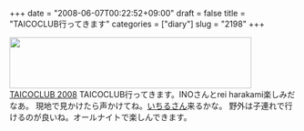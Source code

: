 +++
date = "2008-06-07T00:22:52+09:00"
draft = false
title = "TAICOCLUB行ってきます"
categories = ["diary"]
slug = "2198"
+++

<a href="http://taicoclub.com" target="_blank"><img src="http://ieiriblog.img.jugem.jp/20080607_460852.gif" width="425" height="90" alt="" class="pict" />
TAICOCLUB 2008</a>
TAICOCLUB行ってきます。INOさんとrei harakami楽しみだなあ。
現地で見かけたら声かけてね。<a href="http://coolsummer.typepad.com/kotori/" target="_blank">いちるさん</a>来るかな。
野外は子連れで行けるのが良いね。オールナイトで楽しんできます。
